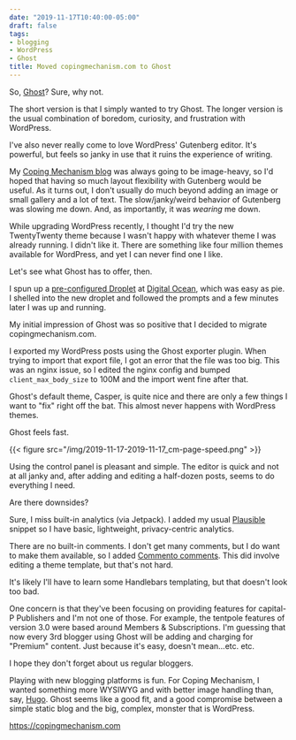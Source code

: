 ```yaml
---
date: "2019-11-17T10:40:00-05:00"
draft: false
tags:
- blogging
- WordPress
- Ghost
title: Moved copingmechanism.com to Ghost
---
```


So, [Ghost](https://ghost.org/)? Sure, why not.

The short version is that I simply wanted to try Ghost. The longer version is the usual combination of boredom, curiosity, and frustration with WordPress.

I've also never really come to love WordPress' Gutenberg editor. It's powerful, but feels so janky in use that it ruins the experience of writing.

My [Coping Mechanism blog](https://copingmechanism.com/) was always going to be image-heavy, so I'd hoped that having so much layout flexibility with Gutenberg would be useful. As it turns out, I don't usually do much beyond adding an image or small gallery and a lot of text. The slow/janky/weird behavior of Gutenberg was slowing me down. And, as importantly, it was _wearing_ me down.

While upgrading WordPress recently, I thought I'd try the new TwentyTwenty theme because I wasn't happy with whatever theme I was already running. I didn't like it. There are something like four million themes available for WordPress, and yet I can never find one I like.

Let's see what Ghost has to offer, then.

I spun up a [pre-configured Droplet](https://marketplace.digitalocean.com/apps/ghost) at [Digital Ocean](https://www.digitalocean.com/), which was easy as pie. I shelled into the new droplet and followed the prompts and a few minutes later I was up and running.

My initial impression of Ghost was so positive that I decided to migrate copingmechanism.com.

I exported my WordPress posts using the Ghost exporter plugin. When trying to import that export file, I got an error that the file was too big. This was an nginx issue, so I edited the nginx config and bumped `client_max_body_size` to 100M and the import went fine after that.

Ghost's default theme, Casper, is quite nice and there are only a few things I want to "fix" right off the bat. This almost never happens with WordPress themes.

Ghost feels fast.

{{< figure src="/img/2019-11-17-2019-11-17_cm-page-speed.png" >}}

Using the control panel is pleasant and simple. The editor is quick and not at all janky and, after adding and editing a half-dozen posts, seems to do everything I need.

Are there downsides?

Sure, I miss built-in analytics (via Jetpack). I added my usual [Plausible](https://plausible.io/) snippet so I have basic, lightweight, privacy-centric analytics.

There are no built-in comments. I don't get many comments, but I do want to make them available, so I added [Commento comments](https://commento.io/). This did involve editing a theme template, but that's not hard.

It's likely I'll have to learn some Handlebars templating, but that doesn't look too bad.

One concern is that they've been focusing on providing features for capital-P Publishers and I'm not one of those. For example, the tentpole features of version 3.0 were based around Members & Subscriptions. I'm guessing that now every 3rd blogger using Ghost will be adding and charging for "Premium" content. Just because it's easy, doesn't mean...etc. etc.

I hope they don't forget about us regular bloggers.

Playing with new blogging platforms is fun. For Coping Mechanism, I wanted something more WYSIWYG and with better image handling than, say, [Hugo](https://gohugo.io). Ghost seems like a good fit, and a good compromise between a simple static blog and the big, complex, monster that is WordPress.

<https://copingmechanism.com>
